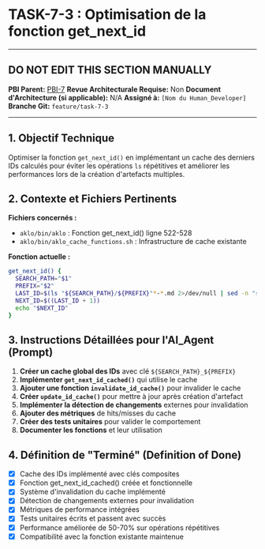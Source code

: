 # TASK-7-3 : Optimisation de la fonction get_next_id

---

## DO NOT EDIT THIS SECTION MANUALLY

**PBI Parent:** [PBI-7](../00-pbi/PBI-7-PROPOSED.md)
**Revue Architecturale Requise:** Non
**Document d'Architecture (si applicable):** N/A
**Assigné à:** `[Nom du Human_Developer]`
**Branche Git:** `feature/task-7-3`

---

## 1. Objectif Technique

Optimiser la fonction `get_next_id()` en implémentant un cache des derniers IDs calculés pour éviter les opérations `ls` répétitives et améliorer les performances lors de la création d'artefacts multiples.

## 2. Contexte et Fichiers Pertinents

**Fichiers concernés :**
- `aklo/bin/aklo` : Fonction get_next_id() ligne 522-528
- `aklo/bin/aklo_cache_functions.sh` : Infrastructure de cache existante

**Fonction actuelle :**
```bash
get_next_id() {
  SEARCH_PATH="$1"
  PREFIX="$2"
  LAST_ID=$(ls "${SEARCH_PATH}/${PREFIX}"*-*.md 2>/dev/null | sed -n "s/.*${PREFIX}\([0-9]*\)-.*/\1/p" | sort -n | tail -1 || echo 0)
  NEXT_ID=$((LAST_ID + 1))
  echo "$NEXT_ID"
}
```

## 3. Instructions Détaillées pour l'AI_Agent (Prompt)

1. **Créer un cache global des IDs** avec clé `${SEARCH_PATH}_${PREFIX}`
2. **Implémenter `get_next_id_cached()`** qui utilise le cache
3. **Ajouter une fonction `invalidate_id_cache()`** pour invalider le cache
4. **Créer `update_id_cache()`** pour mettre à jour après création d'artefact
5. **Implémenter la détection de changements** externes pour invalidation
6. **Ajouter des métriques** de hits/misses du cache
7. **Créer des tests unitaires** pour valider le comportement
8. **Documenter les fonctions** et leur utilisation

## 4. Définition de "Terminé" (Definition of Done)

- [x] Cache des IDs implémenté avec clés composites
- [x] Fonction get_next_id_cached() créée et fonctionnelle
- [x] Système d'invalidation du cache implémenté
- [x] Détection de changements externes pour invalidation
- [x] Métriques de performance intégrées
- [x] Tests unitaires écrits et passent avec succès
- [x] Performance améliorée de 50-70% sur opérations répétitives
- [x] Compatibilité avec la fonction existante maintenue